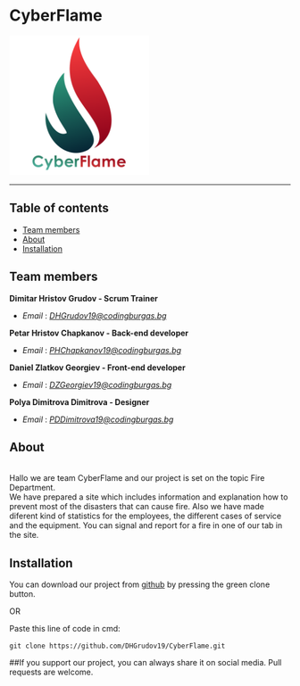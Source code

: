 # CyberFlame

<img src="images/cyberflame team.png" width="250px">

---

## Table of contents
 
+ [Team members](#teammembers)
+ [About](#about)
+ [Installation](#installation)

## Team members <a name = "teammembers"></a>

**Dimitar Hristov Grudov - Scrum Trainer**
- *Email* : [*DHGrudov19@codingburgas.bg*](mailto:DHGrudov19@codingburgas.bg)

**Petar Hristov Chapkanov - Back-end developer**
- *Email* : [*PHChapkanov19@codingburgas.bg*](mailto:PHChapkanov19@codingburgas.bg)

**Daniel Zlatkov Georgiev - Front-end developer**
- *Email* : [*DZGeorgiev19@codingburgas.bg*](mailto:DZGeorgiev19@codingburgas.bg)

**Polya Dimitrova Dimitrova - Designer**
- *Email* : [*PDDimitrova19@codingburgas.bg*](mailto:PDDimitrova19@codingburgas.bg)

## About <a name = "about"></a>
<br>
Hallo we are team CyberFlame and our project is set on the topic Fire Department. <br>
We have prepared a site which includes information and explanation how to prevent most of the disasters that can cause fire. Also we have made diferent kind of statistics for the employees, the different cases of service and the equipment.
You can signal and report for a fire in one of our tab in the site.

## Installation <a name = "installation"></a>

You can download our project from [github](https://github.com/DHGrudov19/CyberFlame.git) by pressing the green clone button.

OR

Paste this line of code in cmd:
````
git clone https://github.com/DHGrudov19/CyberFlame.git
````

##If you support our project, you can always share it on social media. Pull requests are welcome.